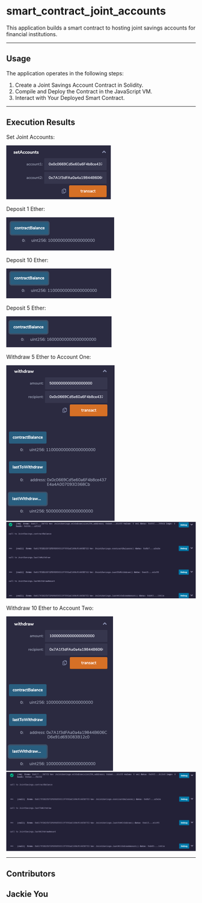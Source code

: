 # smart_contract_joint_accounts

This application builds a smart contract to hosting joint savings accounts for financial institutions.

---

## Usage

The application operates in the following steps:

1. Create a Joint Savings Account Contract in Solidity.
2. Compile and Deploy the Contract in the JavaScript VM.
3. Interact with Your Deployed Smart Contract.

---

## Execution Results

Set Joint Accounts:

![setAccounts](https://github.com/Jyou965/smart_contract_joint_accounts/blob/main/execution_results/1_setAccounts1.png)

Deposit 1 Ether:

![deposit1eth](https://github.com/Jyou965/smart_contract_joint_accounts/blob/main/execution_results/3_deposit1ether.png)

Deposit 10 Ether:

![deposit10eth](https://github.com/Jyou965/smart_contract_joint_accounts/blob/main/execution_results/4_deposit10ether.png)

Deposit 5 Ether:

![deposit5eth](https://github.com/Jyou965/smart_contract_joint_accounts/blob/main/execution_results/5_deposit5ether.png)

Withdraw 5 Ether to Account One:

![withdraw5eth](https://github.com/Jyou965/smart_contract_joint_accounts/blob/main/execution_results/6_withdraw1.png)
![withdraw5ethterminal](https://github.com/Jyou965/smart_contract_joint_accounts/blob/main/execution_results/7_withdraw1_terminal.png)

Withdraw 10 Ether to Account Two:

![withdraw10eth](https://github.com/Jyou965/smart_contract_joint_accounts/blob/main/execution_results/8_withdraw2.png)
![withdraw10ethterminal](https://github.com/Jyou965/smart_contract_joint_accounts/blob/main/execution_results/9_withdraw2_terminal.png)

---

## Contributors

Jackie You
---
